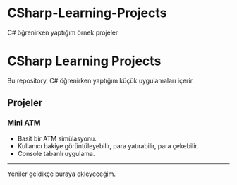 # CSharp-Learning-Projects
C# öğrenirken yaptığım örnek projeler
# CSharp Learning Projects

Bu repository, C# öğrenirken yaptığım küçük uygulamaları içerir.

## Projeler

### Mini ATM
- Basit bir ATM simülasyonu.
- Kullanıcı bakiye görüntüleyebilir, para yatırabilir, para çekebilir.
- Console tabanlı uygulama.

---

Yeniler geldikçe buraya ekleyeceğim.

